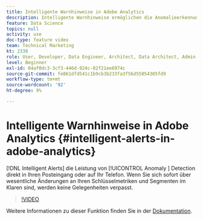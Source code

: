 ```yaml
---
title: Intelligente Warnhinweise in Adobe Analytics
description: Intelligente Warnhinweise ermöglichen die Anomalieerkennung direkt in Ihrem Posteingang oder auf Ihrem Handy. Wenn Sie sich sofort über wesentliche Änderungen an Ihren Schlüsselmetriken und Segmenten im Klaren sind, werden keine Gelegenheiten verpasst.
feature: Data Science
topics: null
activity: use
doc-type: feature video
team: Technical Marketing
kt: 2338
role: User, Developer, Data Engineer, Architect, Data Architect, Admin, Leader
level: Beginner
exl-id: 04af0dc3-3cf3-446d-924c-82f21ee6974c
source-git-commit: fe861dfd541c1b9cb3b233fa3f56d55054305fd9
workflow-type: tm+mt
source-wordcount: '92'
ht-degree: 9%

---
```


# Intelligente Warnhinweise in Adobe Analytics {#intelligent-alerts-in-adobe-analytics}

[!DNL Intelligent Alerts] die Leistung von  [!UICONTROL Anomaly ] Detection direkt in Ihren Posteingang oder auf Ihr Telefon. Wenn Sie sich sofort über wesentliche Änderungen an Ihren Schlüsselmetriken und Segmenten im Klaren sind, werden keine Gelegenheiten verpasst.

>[!VIDEO](https://video.tv.adobe.com/v/25446/?quality=12)

Weitere Informationen zu dieser Funktion finden Sie in der [Dokumentation](https://experienceleague.adobe.com/docs/analytics/analyze/analysis-workspace/virtual-analyst/intelligent-alerts/intellligent-alerts.html?lang=en).
